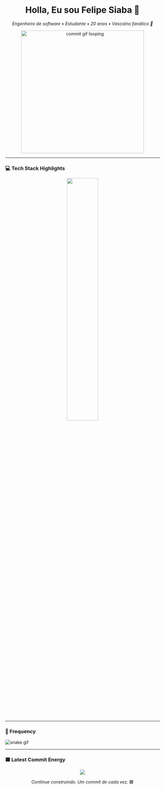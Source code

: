 <h1 align="center">Holla, Eu sou Felipe Siaba 👋</h1>

<p align="center">
  <em>Engenheiro de software • Estudante • 20 anos • Vascaíno fanático 💢 </em>
</p>

<p align="center">
  <img src="https://i.pinimg.com/originals/30/c2/10/30c210344bbbcde4d5542c02a0cb908b.gif" width="400px" alt="commit gif looping" />
</p>

---



### 💻 Tech Stack Highlights

<p align="center">
  <img width="45%" src="https://github-readme-stats.vercel.app/api/top-langs/?username=felipegoiabah&layout=compact&hide_border=true&title_color=ffffff&text_color=ffffff&bg_color=0d1117" />
</p>

---

### 🐍 Frequency




    
![snake gif](https://github.com/felipegoiabah/felipegoiabah/blob/output/github-snake-dark.svg)



    


---

### 🟩 Latest Commit Energy

<p align="center">
<img src="https://github-readme-stats.vercel.app/api?username=fegoiaba&show_icons=true&theme=github_dark&hide_border=true&title_color=00ff99&icon_color=00ff99&text_color=ffffff" />
</p>

<p align="center">
  <em>Continue construindo. Um commit de cada vez.</em> 🟩
</p>


 

